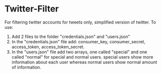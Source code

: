 # Twitter-Filter
For filtering twitter accounts for tweets only, simplified version of twitter.
To use: 
  1) Add 2 files to the folder "credentials.json" and "users.json"
  2) In the "credentials.json" file add: consumer_key, consumer_secret, access_token, access_token_secret.
  3) In the "users.json" file add two arrays, one called "special" and one called "normal" for special and normal users. special users show more information about each     user whereas normal users show normal amount of information.
  
